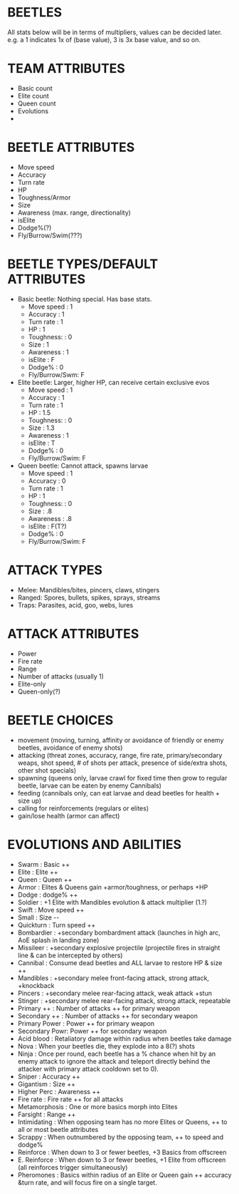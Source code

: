 BEETLES
=======
All stats below will be in terms of multipliers, values can be decided later. e.g. a 1 indicates 1x of (base value), 3 is 3x base value, and so on.

TEAM ATTRIBUTES
===============
+ Basic count
+ Elite count
+ Queen count
+ Evolutions
+ 

BEETLE ATTRIBUTES
=================
+ Move speed
+ Accuracy
+ Turn rate
+ HP
+ Toughness/Armor
+ Size
+ Awareness (max. range, directionality)
+ isElite
+ Dodge%(?)
+ Fly/Burrow/Swim(???)

BEETLE TYPES/DEFAULT ATTRIBUTES
===============================
+ Basic beetle: Nothing special. Has base stats.
    + Move speed    : 1
    + Accuracy      : 1
    + Turn rate     : 1
    + HP            : 1
    + Toughness:    : 0
    + Size          : 1
    + Awareness     : 1
    + isElite       : F
    + Dodge%        : 0
    + Fly/Burrow/Swm: F
+ Elite beetle: Larger, higher HP, can receive certain exclusive evos
    + Move speed    : 1
    + Accuracy      : 1
    + Turn rate     : 1
    + HP            : 1.5
    + Toughness:    : 0
    + Size          : 1.3
    + Awareness     : 1
    + isElite       : T
    + Dodge%        : 0
    + Fly/Burrow/Swim: F
+ Queen beetle: Cannot attack, spawns larvae
    + Move speed    : 1
    + Accuracy      : 0
    + Turn rate     : 1
    + HP            : 1
    + Toughness:    : 0
    + Size          : .8
    + Awareness     : .8
    + isElite       : F(T?)
    + Dodge%        : 0
    + Fly/Burrow/Swim: F



ATTACK TYPES
============
+ Melee: Mandibles/bites, pincers, claws, stingers
+ Ranged: Spores, bullets, spikes, sprays, streams
+ Traps: Parasites, acid, goo, webs, lures

ATTACK ATTRIBUTES
=================
+ Power
+ Fire rate
+ Range
+ Number of attacks (usually 1)
+ Elite-only
+ Queen-only(?)



BEETLE CHOICES
==============
+ movement (moving, turning, affinity or avoidance of friendly or enemy beetles, avoidance of enemy shots)
+ attacking (threat zones, accuracy, range, fire rate, primary/secondary weaps, shot speed, # of shots per attack, presence of side/extra shots, other shot specials)
+ spawning (queens only, larvae crawl for fixed time then grow to regular beetle, larvae can be eaten by enemy Cannibals)
+ feeding (cannibals only, can eat larvae and dead beetles for health + size up)
+ calling for reinforcements (regulars or elites)
+ gain/lose health (armor can affect)



EVOLUTIONS AND ABILITIES
========================
+ Swarm         : Basic ++
+ Elite         : Elite ++
+ Queen         : Queen ++
+ Armor         : Elites & Queens gain +armor/toughness, or perhaps +HP
+ Dodge         : dodge% ++
+ Soldier       : +1 Elite with Mandibles evolution & attack multiplier (1.?)
+ Swift         : Move speed ++
+ Small         : Size --
+ Quickturn     : Turn speed ++
+ Bombardier    : +secondary bombardment attack (launches in high arc, AoE splash in landing zone)
+ Missileer     : +secondary explosive projectile (projectile fires in straight line & can be intercepted by others)
+ Cannibal      : Consume dead beetles and ALL larvae to restore HP & size ++
+ Mandibles     : +secondary melee front-facing attack, strong attack, +knockback
+ Pincers       : +secondary melee rear-facing attack, weak attack +stun
+ Stinger       : +secondary melee rear-facing attack, strong attack, repeatable
+ Primary ++    : Number of attacks ++ for primary weapon
+ Secondary ++  : Number of attacks ++ for secondary weapon
+ Primary Power : Power ++ for primary weapon
+ Secondary Powr: Power ++ for secondary weapon
+ Acid blood    : Retaliatory damage within radius when beetles take damage
+ Nova          : When your beetles die, they explode into a 8(?) shots
+ Ninja         : Once per round, each beetle has a % chance when hit by an enemy attack to ignore the attack and teleport directly behind the attacker with primary attack cooldown set to 0).
+ Sniper        : Accuracy ++
+ Gigantism     : Size ++
+ Higher Perc   : Awareness ++
+ Fire rate     : Fire rate ++ for all attacks
+ Metamorphosis : One or more basics morph into Elites
+ Farsight      : Range ++
+ Intimidating  : When opposing team has no more Elites or Queens, ++ to all or most beetle attributes
+ Scrappy       : When outnumbered by the opposing team, ++ to speed and dodge%
+ Reinforce     : When down to 3 or fewer beetles, +3 Basics from offscreen 
+ E. Reinforce  : When down to 3 or fewer beetles, +1 Elite from offscreen (all reinforces trigger simultaneously)
+ Pheromones    : Basics within radius of an Elite or Queen gain ++ accuracy &turn rate, and will focus fire on a single target.